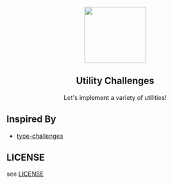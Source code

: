 <p align="center"><img width="143px" height="130px" src="https://raw.githubusercontent.com/utility-challenges/utility-challenges/main/logo.png" alt=""></p>

<h2 align="center">Utility Challenges</h2>
<p align="center">
  Let's implement a variety of utilities!
</p>

## Inspired By

- [type-challenges](https://github.com/type-challenges/type-challenges)

## LICENSE

see [LICENSE](./LICENSE)
